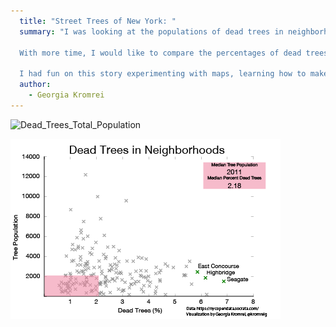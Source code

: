 ```yaml
---
  title: "Street Trees of New York: "
  summary: "I was looking at the populations of dead trees in neighborhoods of New York, trying to figure out why there are so many more in East New York. It turns out that, while there are many more dead trees in East New York, this is mostly because there are more trees! After some data-wrangling, I've found the percentage of dead trees for each NTA, and I can compare that to the total tree population. In general, most neighborhoods have higher percentages of dead trees the less trees they have, and lower percentages the more trees they have.

  With more time, I would like to compare the percentages of dead trees in 2015 to the censuses that were taken in 2005 and 1995. I suspect there may be a difference in areas that were more severely impacted by Sandy.

  I had fun on this story experimenting with maps, learning how to make a new data frame by value counts, and figuring out how to work with a pretty large data frame. It was pretty frustrating."
  author:
    - Georgia Kromrei
---
```


![Dead_Trees_Total_Population](dDead_Trees_Total_Population.png)

![Dead_Trees_Percent](Percent_Dead_Trees.png)
